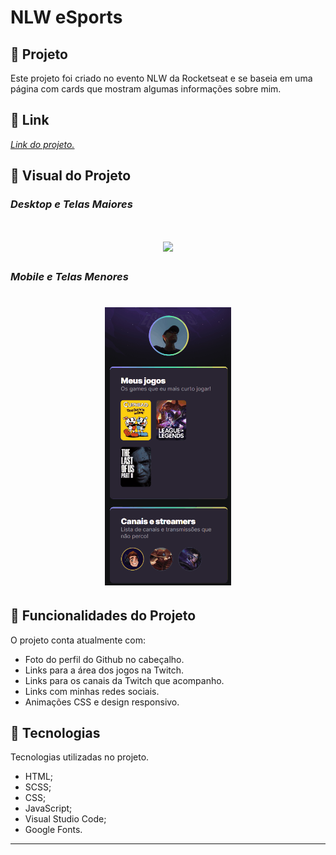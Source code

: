 # **NLW eSports**

## :triangular_ruler: **Projeto**
Este projeto foi criado no evento NLW da Rocketseat e se baseia em uma página com cards que mostram algumas informações sobre mim.

## :link: **Link**
*[Link do projeto.](https://davsilvam.github.io/nlw/)*

## :art: **Visual do Projeto**
### *Desktop e Telas Maiores*
<h1 align="center">
    <img src="assets/desktop.gif" style="width: 70%">
</h1>

### *Mobile e Telas Menores*
<h1 align="center">
    <img src="assets/mobile.gif" style="width: 40%;">
</h1>

## :rocket: **Funcionalidades do Projeto**
O projeto conta atualmente com:
* Foto do perfil do Github no cabeçalho.
* Links para a área dos jogos na Twitch.
* Links para os canais da Twitch que acompanho.
* Links com minhas redes sociais.
* Animações CSS e design responsivo.

## :wrench: **Tecnologias**
Tecnologias utilizadas no projeto.
* HTML;
* SCSS;
* CSS;
* JavaScript;
* Visual Studio Code;
* Google Fonts.

---
